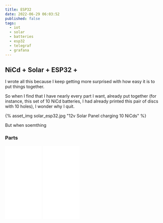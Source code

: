 ```yaml
---
title: ESP32 
date: 2022-06-29 06:03:52
published: false
tags:
  - iot
  - solar
  - batteries
  - esp32
  - telegraf
  - grafana
---
```



## NiCd + Solar + ESP32 + 

I wrote all this because I keep getting more surprised with how easy it is to put things together.

So when I find that I have nearly every part I want, already put together (for instance, this set of 10 NiCd batteries, I had already printed this pair of discs with 10 holes), I wonder why I quit.

{% asset_img solar_esp32.jpg "12v Solar Panel charging 10 NiCds" %}

But when soemthing

### Parts

<iframe sandbox="allow-popups allow-scripts allow-modals allow-forms allow-same-origin" style="width:120px;height:240px;" marginwidth="0" marginheight="0" scrolling="no" frameborder="0" src="//ws-na.amazon-adsystem.com/widgets/q?ServiceVersion=20070822&OneJS=1&Operation=GetAdHtml&MarketPlace=US&source=ss&ref=as_ss_li_til&ad_type=product_link&tracking_id=kfatehi-20&language=en_US&marketplace=amazon&region=US&placement=B0924NBNZP&asins=B0924NBNZP&linkId=fbef167dfe2b3a1c91479fc9d96a1f34&show_border=true&link_opens_in_new_window=true"></iframe>

<iframe sandbox="allow-popups allow-scripts allow-modals allow-forms allow-same-origin" style="width:120px;height:240px;" marginwidth="0" marginheight="0" scrolling="no" frameborder="0" src="//ws-na.amazon-adsystem.com/widgets/q?ServiceVersion=20070822&OneJS=1&Operation=GetAdHtml&MarketPlace=US&source=ss&ref=as_ss_li_til&ad_type=product_link&tracking_id=kfatehi-20&language=en_US&marketplace=amazon&region=US&placement=B01MEESLZ6&asins=B01MEESLZ6&linkId=cefa0e0f3d73925008ec5227325a7ab3&show_border=true&link_opens_in_new_window=true"></iframe>
